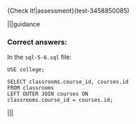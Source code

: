 {Check It!|assessment}(test-3458850085)

|||guidance

### Correct answers:

In the `sql-5-6.sql` file:

```
USE college;

SELECT classrooms.course_id, courses.id 
FROM classrooms
LEFT OUTER JOIN courses ON
classrooms.course_id = courses.id;
```

|||